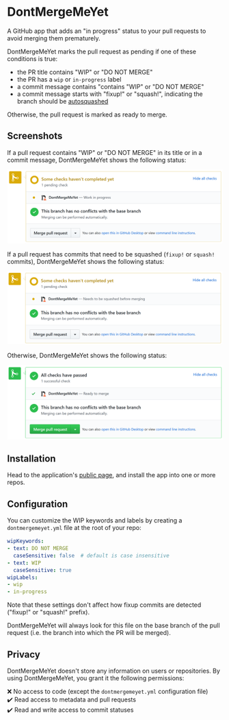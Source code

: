 # DontMergeMeYet

A GitHub app that adds an "in progress" status to your pull requests to avoid merging them prematurely.

DontMergeMeYet marks the pull request as pending if one of these conditions is true:

- the PR title contains "WIP" or "DO NOT MERGE"
- the PR has a `wip` or `in-progress` label
- a commit message contains "contains "WIP" or "DO NOT MERGE"
- a commit message starts with "fixup!" or "squash!", indicating the branch should be [autosquashed](http://fle.github.io/git-tip-keep-your-branch-clean-with-fixup-and-autosquash.html)

Otherwise, the pull request is marked as ready to merge.

## Screenshots

If a pull request contains "WIP" or "DO NOT MERGE" in its title or in a commit message, DontMergeMeYet shows the following status:

![Work in progress](assets/status-wip.png)

If a pull request has commits that need to be squashed (`fixup!` or `squash!` commits), DontMergeMeYet shows the following status:

![Squash needed](assets/status-squash-needed.png)

Otherwise, DontMergeMeYet shows the following status:

![Ready to merge](assets/status-ready.png)

## Installation

Head to the application's [public page](https://github.com/apps/dontmergemeyet), and install the app into one or more repos.

## Configuration

You can customize the WIP keywords and labels by creating a `dontmergemeyet.yml` file at the root of your repo:

```yaml
wipKeywords:
- text: DO NOT MERGE
  caseSensitive: false  # default is case insensitive
- text: WIP
  caseSensitive: true
wipLabels:
- wip
- in-progress
```

Note that these settings don't affect how fixup commits are detected ("fixup!" or "squash!" prefix).

DontMergeMeYet will always look for this file on the base branch of the pull request (i.e. the branch into which the PR will be merged).

## Privacy

DontMergeMeYet doesn't store any information on users or repositories. By using DontMergeMeYet, you grant it the following permissions:

❌ No access to code (except the `dontmergemeyet.yml` configuration file)  
✔️ Read access to metadata and pull requests  
✔️ Read and write access to commit statuses
